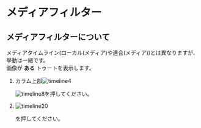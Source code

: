 # メディアフィルター

## メディアフィルターについて

メディアタイムライン\(ローカル\(メディア\)や連合\(メディア\)\)とは異なりますが、挙動は一緒です。  
画像が **ある** トゥートを表示します。

1. カラム上部![timeline4](https://dl.thedesk.top/media/timeline4.PNG)  

   ![timeline8](https://dl.thedesk.top/media/timeline8.PNG)を押してください。

2. ![timeline20](https://dl.thedesk.top/media/timeline20.PNG)  

   を押してください。

